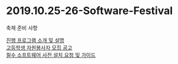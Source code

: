 # 2019.10.25-26-Software-Festival

축제 준비 사항

<a href="/info.md">진행 프로그램 소개 및 설명</a><br>
<a href="/recruitment.md">고등학생 자원봉사자 모집 공고</a><br>
<a href="/request.md">필수 소프트웨어 사전 설치 요청 및 가이드</a><br>
